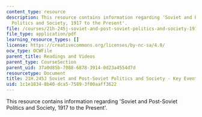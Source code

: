 ```yaml
---
content_type: resource
description: This resource contains information regarding 'Soviet and Post-Soviet
  Politics and Society, 1917 to the Present'.
file: /courses/21h-245j-soviet-and-post-soviet-politics-and-society-1917-to-the-present-spring-2016/1c1e18348b40dca575893f00aaff3622_MIT21H_245JS16_KeyEvents.pdf
file_type: application/pdf
learning_resource_types: []
license: https://creativecommons.org/licenses/by-nc-sa/4.0/
ocw_type: OCWFile
parent_title: Readings and Videos
parent_type: CourseSection
parent_uid: 37a0d85b-7088-6878-3914-0d23a4554d7d
resourcetype: Document
title: 21H.245J Soviet and Post-Soviet Politics and Society - Key Events
uid: 1c1e1834-8b40-dca5-7589-3f00aaff3622
---
```

This resource contains information regarding 'Soviet and Post-Soviet Politics and Society, 1917 to the Present'.